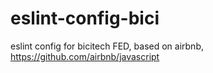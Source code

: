 # eslint-config-bici
eslint config for bicitech FED, based on airbnb, https://github.com/airbnb/javascript

